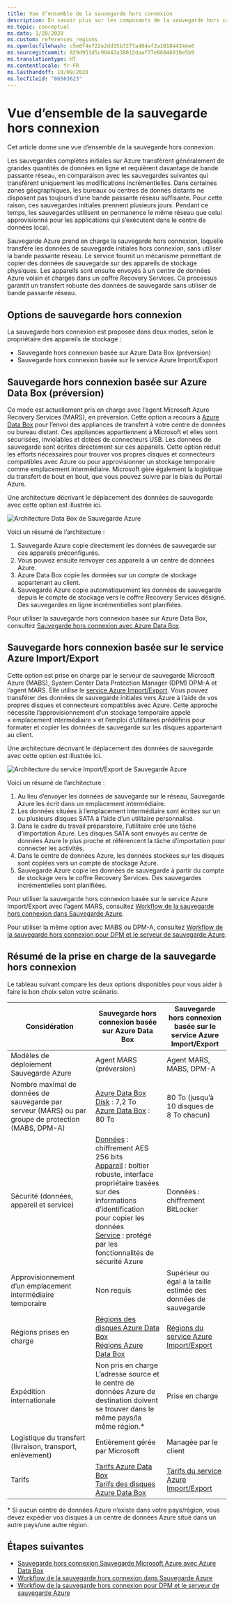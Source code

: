 ```yaml
---
title: Vue d’ensemble de la sauvegarde hors connexion
description: En savoir plus sur les composants de la sauvegarde hors connexion. Ils incluent la sauvegarde hors connexion basée sur Azure Data Box et la sauvegarde hors connexion basée sur le service Azure Import/Export.
ms.topic: conceptual
ms.date: 1/28/2020
ms.custom: references_regions
ms.openlocfilehash: c5e0f4e722e2dd15b7277a484af2a101844344e6
ms.sourcegitcommit: 829d951d5c90442a38012daaf77e86046018e5b9
ms.translationtype: HT
ms.contentlocale: fr-FR
ms.lasthandoff: 10/09/2020
ms.locfileid: "86503623"
---
```

# <a name="overview-of-offline-backup"></a>Vue d’ensemble de la sauvegarde hors connexion

Cet article donne une vue d’ensemble de la sauvegarde hors connexion.

Les sauvegardes complètes initiales sur Azure transfèrent généralement de grandes quantités de données en ligne et requièrent davantage de bande passante réseau, en comparaison avec les sauvegardes suivantes qui transfèrent uniquement les modifications incrémentielles. Dans certaines zones géographiques, les bureaux ou centres de donnés distants ne disposent pas toujours d’une bande passante réseau suffisante. Pour cette raison, ces sauvegardes initiales prennent plusieurs jours. Pendant ce temps, les sauvegardes utilisent en permanence le même réseau que celui approvisionné pour les applications qui s’exécutent dans le centre de données local.

Sauvegarde Azure prend en charge la sauvegarde hors connexion, laquelle transfère les données de sauvegarde initiales hors connexion, sans utiliser la bande passante réseau. Le service fournit un mécanisme permettant de copier des données de sauvegarde sur des appareils de stockage physiques. Les appareils sont ensuite envoyés à un centre de données Azure voisin et chargés dans un coffre Recovery Services. Ce processus garantit un transfert robuste des données de sauvegarde sans utiliser de bande passante réseau.

## <a name="offline-backup-options"></a>Options de sauvegarde hors connexion

La sauvegarde hors connexion est proposée dans deux modes, selon le propriétaire des appareils de stockage :

- Sauvegarde hors connexion basée sur Azure Data Box (préversion)
- Sauvegarde hors connexion basée sur le service Azure Import/Export

## <a name="offline-backup-based-on-azure-data-box-preview"></a>Sauvegarde hors connexion basée sur Azure Data Box (préversion)

Ce mode est actuellement pris en charge avec l’agent Microsoft Azure Recovery Services (MARS), en préversion. Cette option a recours à [Azure Data Box](https://azure.microsoft.com/services/databox/) pour l’envoi des appliances de transfert à votre centre de données ou bureau distant. Ces appliances appartiennent à Microsoft et elles sont sécurisées, inviolables et dotées de connecteurs USB. Les données de sauvegarde sont écrites directement sur ces appareils. Cette option réduit les efforts nécessaires pour trouver vos propres disques et connecteurs compatibles avec Azure ou pour approvisionner un stockage temporaire comme emplacement intermédiaire. Microsoft gère également la logistique du transfert de bout en bout, que vous pouvez suivre par le biais du Portail Azure.

Une architecture décrivant le déplacement des données de sauvegarde avec cette option est illustrée ici.

![Architecture Data Box de Sauvegarde Azure](./media/offline-backup-overview/azure-backup-databox-architecture.png)

Voici un résumé de l’architecture :

1. Sauvegarde Azure copie directement les données de sauvegarde sur ces appareils préconfigurés.
2. Vous pouvez ensuite renvoyer ces appareils à un centre de données Azure.
3. Azure Data Box copie les données sur un compte de stockage appartenant au client.
4. Sauvegarde Azure copie automatiquement les données de sauvegarde depuis le compte de stockage vers le coffre Recovery Services désigné. Des sauvegardes en ligne incrémentielles sont planifiées.

Pour utiliser la sauvegarde hors connexion basée sur Azure Data Box, consultez [Sauvegarde hors connexion avec Azure Data Box](offline-backup-azure-data-box.md).

## <a name="offline-backup-based-on-the-azure-importexport-service"></a>Sauvegarde hors connexion basée sur le service Azure Import/Export

Cette option est prise en charge par le serveur de sauvegarde Microsoft Azure (MABS), System Center Data Protection Manager (DPM) DPM-A et l’agent MARS. Elle utilise le [service Azure Import/Export](../storage/common/storage-import-export-service.md). Vous pouvez transférer des données de sauvegarde initiales vers Azure à l’aide de vos propres disques et connecteurs compatibles avec Azure. Cette approche nécessite l’approvisionnement d’un stockage temporaire appelé « emplacement intermédiaire » et l’emploi d’utilitaires prédéfinis pour formater et copier les données de sauvegarde sur les disques appartenant au client.

Une architecture décrivant le déplacement des données de sauvegarde avec cette option est illustrée ici.

![Architecture du service Import/Export de Sauvegarde Azure](./media/offline-backup-overview/azure-backup-import-export.png)

Voici un résumé de l’architecture :

1. Au lieu d’envoyer les données de sauvegarde sur le réseau, Sauvegarde Azure les écrit dans un emplacement intermédiaire.
2. Les données situées à l’emplacement intermédiaire sont écrites sur un ou plusieurs disques SATA à l’aide d’un utilitaire personnalisé.
3. Dans le cadre du travail préparatoire, l’utilitaire crée une tâche d’importation Azure. Les disques SATA sont envoyés au centre de données Azure le plus proche et référencent la tâche d’importation pour connecter les activités.
4. Dans le centre de données Azure, les données stockées sur les disques sont copiées vers un compte de stockage Azure.
5. Sauvegarde Azure copie les données de sauvegarde à partir du compte de stockage vers le coffre Recovery Services. Des sauvegardes incrémentielles sont planifiées.

Pour utiliser la sauvegarde hors connexion basée sur le service Azure Import/Export avec l’agent MARS, consultez [Workflow de la sauvegarde hors connexion dans Sauvegarde Azure](./backup-azure-backup-import-export.md).

Pour utiliser la même option avec MABS ou DPM-A, consultez [Workflow de la sauvegarde hors connexion pour DPM et le serveur de sauvegarde Azure](./backup-azure-backup-server-import-export.md).

## <a name="offline-backup-support-summary"></a>Résumé de la prise en charge de la sauvegarde hors connexion

Le tableau suivant compare les deux options disponibles pour vous aider à faire le bon choix selon votre scénario.

| **Considération**                                            | **Sauvegarde hors connexion basée sur Azure Data Box**                     | **Sauvegarde hors connexion basée sur le service Azure Import/Export**                |
| ------------------------------------------------------------ | ------------------------------------------------------------ | ------------------------------------------------------------ |
| Modèles de déploiement Sauvegarde Azure                              | Agent MARS (préversion)                                              | Agent MARS, MABS, DPM-A                                           |
| Nombre maximal de données de sauvegarde par serveur (MARS) ou par groupe de protection (MABS, DPM-A) | [Azure Data Box Disk](../databox/data-box-disk-overview.md) : 7,2 To <br> [Azure Data Box](../databox/data-box-overview.md) : 80 To       | 80 To (jusqu’à 10 disques de 8 To chacun)                          |
| Sécurité (données, appareil et service)                           | [Données](../databox/data-box-security.md#data-box-data-protection) : chiffrement AES 256 bits <br> [Appareil](../databox/data-box-security.md#data-box-device-protection) : boîtier robuste, interface propriétaire basées sur des informations d’identification pour copier les données <br> [Service](../databox/data-box-security.md#data-box-service-protection) : protégé par les fonctionnalités de sécurité Azure | Données : chiffrement BitLocker                                 |
| Approvisionnement d’un emplacement intermédiaire temporaire                     | Non requis                                                | Supérieur ou égal à la taille estimée des données de sauvegarde        |
| Régions prises en charge                                           | [Régions des disques Azure Data Box](../databox/data-box-disk-overview.md#region-availability) <br> [Régions Azure Data Box](../databox/data-box-disk-overview.md#region-availability) | [Régions du service Azure Import/Export](../storage/common/storage-import-export-service.md#region-availability) |
| Expédition internationale                                     | Non pris en charge  <br>    L’adresse source et le centre de données Azure de destination doivent se trouver dans le même pays/la même région.* | Prise en charge                                                    |
| Logistique du transfert (livraison, transport, enlèvement)           | Entièrement gérée par Microsoft                                     | Managée par le client                                            |
| Tarifs                                                      | [Tarifs Azure Data Box](https://azure.microsoft.com/pricing/details/databox/) <br> [Tarifs des disques Azure Data Box](https://azure.microsoft.com/pricing/details/databox/disk/) | [Tarifs du service Azure Import/Export](https://azure.microsoft.com/pricing/details/storage-import-export/) |

* Si aucun centre de données Azure n’existe dans votre pays/région, vous devez expédier vos disques à un centre de données Azure situé dans un autre pays/une autre région.

## <a name="next-steps"></a>Étapes suivantes

- [Sauvegarde hors connexion Sauvegarde Microsoft Azure avec Azure Data Box](offline-backup-azure-data-box.md#backup-data-size-and-supported-data-box-skus)
- [Workflow de la sauvegarde hors connexion dans Sauvegarde Azure](backup-azure-backup-import-export.md)
- [Workflow de la sauvegarde hors connexion pour DPM et le serveur de sauvegarde Azure](backup-azure-backup-server-import-export.md)
